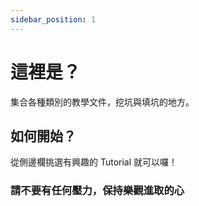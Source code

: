 ```yaml
---
sidebar_position: 1
---
```


# 這裡是？

集合各種類別的教學文件，挖坑與填坑的地方。

## 如何開始？

從側邊欄挑選有興趣的 Tutorial 就可以囉！

### 請不要有任何壓力，保持樂觀進取的心
